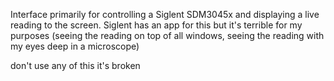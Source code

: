 Interface primarily for controlling a Siglent SDM3045x and displaying a live reading to the screen. Siglent has an app for this but it's terrible for my purposes (seeing the reading on top of all windows, seeing the reading with my eyes deep in a microscope)

don't use any of this it's broken